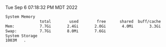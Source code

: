 Tue Sep  6 07:18:32 PM MDT 2022
```bash
System Memory
               total        used        free      shared  buff/cache   available
Mem:           7.7Gi       2.4Gi       2.0Gi       4.0Mi       3.3Gi       5.0Gi
Swap:          7.7Gi       8.0Mi       7.6Gi
System Storage
1003M	.
```
```bash
